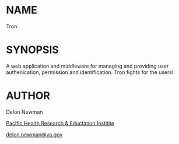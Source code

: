 NAME
====

Tron

SYNOPSIS
========

A web application and middleware for managing and providing user
authenication, permission and identification.  Tron fights for  the users!

AUTHOR
======

Delon Newman

[Pacific Health Research & Eductation Institite](http://phrei.org)

[delon.newman@va.gov](mailto:delon.newman@va.gov)
